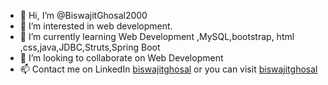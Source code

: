 - 👋 Hi, I’m @BiswajitGhosal2000
- 👀 I’m interested in web development.
- 🌱 I’m currently learning Web Development ,MySQL,bootstrap, html ,css,java,JDBC,Struts,Spring Boot
- 💞️ I’m looking to collaborate on Web Development
- 📫 Contact me on LinkedIn [biswajitghosal](https://www.linkedin.com/in/biswajitghosal) or you can visit [biswajitghosal](https://biswajitghosal.me/)

<!---
BiswajitGhosal2000/BiswajitGhosal2000 is a ✨ special ✨ repository because its `README.md` (this file) appears on your GitHub profile.
You can click the Preview link to take a look at your changes.
--->
